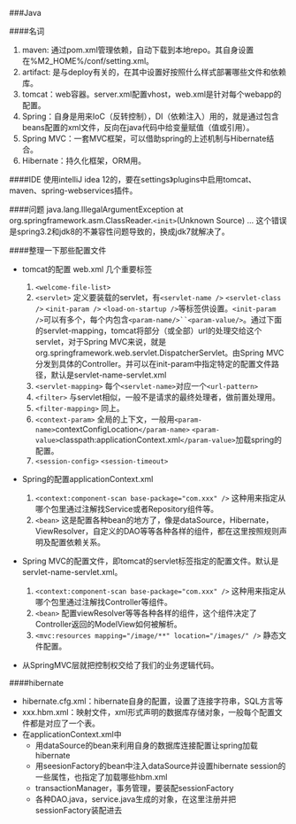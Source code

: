 ###Java

####名词
1. maven: 通过pom.xml管理依赖，自动下载到本地repo。其自身设置在%M2_HOME%/conf/setting.xml。
2. artifact: 是与deploy有关的，在其中设置好按照什么样式部署哪些文件和依赖库。
3. tomcat：web容器。server.xml配置vhost，web.xml是针对每个webapp的配置。
4. Spring：自身是用来IoC（反转控制），DI（依赖注入）用的，就是通过包含beans配置的xml文件，反向在java代码中给变量赋值（值或引用）。
5. Spring MVC：一套MVC框架，可以借助spring的上述机制与Hibernate结合。
6. Hibernate：持久化框架，ORM用。

####IDE
使用intelliJ idea 12的，要在settings》plugins中启用tomcat、maven、spring-webservices插件。

####问题
java.lang.IllegalArgumentException at org.springframework.asm.ClassReader.`<init>`(Unknown Source)
...
这个错误是spring3.2和jdk8的不兼容性问题导致的，换成jdk7就解决了。

####整理一下那些配置文件
* tomcat的配置 web.xml 几个重要标签 
	1. `<welcome-file-list>`
	2. `<servlet>` 定义要装载的servlet，有`<servlet-name />` `<servlet-class />` `<init-param />` `<load-on-startup />`等标签供设置。`<init-param />`可以有多个，每个内包含`<param-name/>``<param-value/>`。通过下面的servlet-mapping，tomcat将部分（或全部）url的处理交给这个servlet，对于Spring MVC来说，就是org.springframework.web.servlet.DispatcherServlet。由Spring MVC分发到具体的Controller。并可以在init-param中指定特定的配置文件路径，默认是servlet-name-servlet.xml
	3. `<servlet-mapping>` 每个`<servlet-name>`对应一个`<url-pattern>`
	4. `<filter>` 与servlet相似，一般不是请求的最终处理者，做前置处理用。
	5. `<filter-mapping>` 同上。
	6. `<context-param>` 全局的上下文，一般用`<param-name>`contextConfigLocation`</param-name>` `<param-value>`classpath:applicationContext.xml`</param-value>`加载spring的配置。
	7. `<session-config>` `<session-timeout>`

* Spring的配置applicationContext.xml
	1. `<context:component-scan base-package="com.xxx" />` 这种用来指定从哪个包里通过注解找Service或者Repository组件等。
	2. `<bean>` 这是配置各种bean的地方了，像是dataSource，Hibernate，ViewResolver，自定义的DAO等等各种各样的组件，都在这里按照规则声明及配置依赖关系。

* Spring MVC的配置文件，即tomcat的servlet标签指定的配置文件。默认是servlet-name-servlet.xml。
	1. `<context:component-scan base-package="com.xxx" />` 这种用来指定从哪个包里通过注解找Controller等组件。
	2. `<bean>` 配置viewResolver等等各种各样的组件，这个组件决定了Controller返回的ModelView如何被解析。
	3. `<mvc:resources mapping="/image/**" location="/images/" />` 静态文件配置。

* 从SpringMVC层就把控制权交给了我们的业务逻辑代码。

####hibernate
* hibernate.cfg.xml：hibernate自身的配置，设置了连接字符串，SQL方言等
* xxx.hbm.xml：映射文件，xml形式声明的数据库存储对象，一般每个配置文件都是对应了一个表。
* 在applicationContext.xml中
	* 用dataSource的bean来利用自身的数据库连接配置让spring加载hibernate
	* 用seesionFactory的bean中注入dataSource并设置hibernate session的一些属性，也指定了加载哪些hbm.xml
	* transactionManager，事务管理，要装配sessionFactory
	* 各种DAO.java，service.java生成的对象，在这里注册并把sessionFactory装配进去